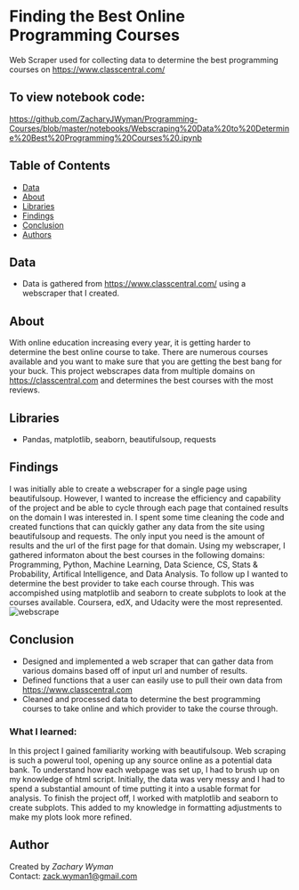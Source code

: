 # Finding the Best Online Programming Courses
Web Scraper used for collecting data to determine the best programming courses on https://www.classcentral.com/

## To view notebook code:
https://github.com/ZacharyJWyman/Programming-Courses/blob/master/notebooks/Webscraping%20Data%20to%20Determine%20Best%20Programming%20Courses%20.ipynb
  
## Table of Contents
* [Data](#Data)
* [About](#About)
* [Libraries](#Libraries)
* [Findings](#Findings)
* [Conclusion](#Conclusion)
* [Authors](#Authors)

## Data
* Data is gathered from https://www.classcentral.com/ using a webscraper that I created.

## About
With online education increasing every year, it is getting harder to determine the best online course to take. There are numerous courses available and you  want to make sure that you are getting the best bang for your buck. This project webscrapes data from multiple domains on https://classcentral.com and determines the best courses with the most reviews. 

## Libraries
* Pandas, matplotlib, seaborn, beautifulsoup, requests

## Findings
I was initially able to create a webscraper for a single page using beautifulsoup. However, I wanted to increase the efficiency and capability of the project and be able to cycle through each page that contained results on the domain I was interested in. I spent some time cleaning the code and created functions that can quickly gather any data from the site using beautifulsoup and requests. The only input you need is the amount of results and the url of the first page for that domain. Using my webscraper, I gathered informaton about the best courses in the following domains: Programming, Python, Machine Learning, Data Science, CS, Stats & Probability, Artifical Intelligence, and Data Analysis. To follow up I wanted to determine the best provider to take each course through. This was accompished using matplotlib and seaborn to create subplots to look at the courses available. Coursera, edX, and Udacity were the most represented. 
![webscrape](https://user-images.githubusercontent.com/64059855/92672007-8d886d80-f2cc-11ea-8bbb-ac0521398dbd.PNG)



## Conclusion
* Designed and implemented a web scraper that can gather data from various domains based off of input url and number of results.  
* Defined functions that a user can easily use to pull their own data from https://www.classcentral.com  
* Cleaned and processed data to determine the best programming courses to take online and which provider to take the course through. 

### What I learned:
In this project I gained familiarity working with beautifulsoup. Web scraping is such a powerul tool, opening up any source online as a potential data bank. To understand how each webpage was set up, I had to brush up on my knowledge of html script. Initially, the data was very messy and I had to spend a substantial amount of time putting it into a usable format for analysis. To finish the project off, I worked with matplotlib and seaborn to create subplots. This added to my knowledge in formatting adjustments to make my plots look more refined. 

## Author
Created by *Zachary Wyman*  
Contact: zack.wyman1@gmail.com   

